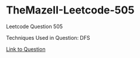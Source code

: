 # TheMazeII-Leetcode-505

Leetcode Question 505

Techniques Used in Question:
DFS

[Link to Question](https://leetcode.com/problems/the-maze-ii/)
